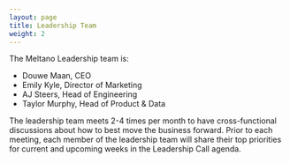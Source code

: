 ```yaml
---
layout: page
title: Leadership Team
weight: 2
---
```


The Meltano Leadership team is:

* Douwe Maan, CEO
* Emily Kyle, Director of Marketing
* AJ Steers, Head of Engineering
* Taylor Murphy, Head of Product & Data

The leadership team meets 2-4 times per month to have cross-functional discussions about how to best move the business forward.
Prior to each meeting, each member of the leadership team will share their top priorities for current and upcoming weeks in the Leadership Call agenda.
